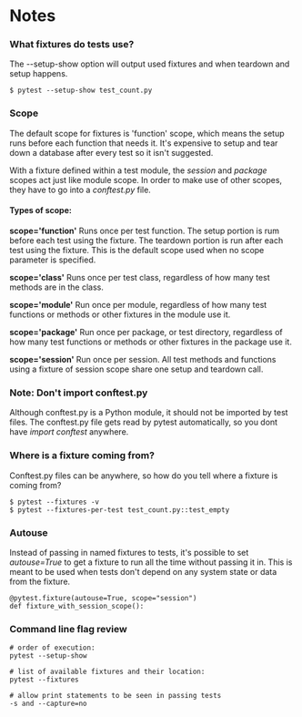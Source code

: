 # Notes

### What fixtures do tests use?
The --setup-show option will output used fixtures and when teardown and setup happens.
```
$ pytest --setup-show test_count.py
```

### Scope
The default scope for fixtures is 'function' scope, which means the setup runs before each function that needs it.
It's expensive to setup and tear down a database after every test so it isn't suggested.

With a fixture defined within a test module, the *session* and *package* scopes act just like module scope. In order to make use of other scopes, they have to go into a *conftest.<area>py* file.

#### Types of scope:
**scope='function'**
Runs once per test function. The setup portion is rum before each test using the fixture. The teardown portion is run after each test using the fixture. This is the default scope used when no scope parameter is specified.

**scope='class'**
Runs once per test class, regardless of how many test methods are in the class.

**scope='module'**
Run once per module, regardless of how many test functions or methods or other fixtures in the module use it.

**scope='package'**
Run once per package, or test directory, regardless of how many test functions or methods or other fixtures in the package use it.

**scope='session'**
Run once per session. All test methods and functions using a fixture of session scope share one setup and teardown call.

### Note: Don't import conftest.<area>py
Although conftest.<area>py is a Python module, it should not be imported by test files. The conftest.<area>py file gets read by pytest automatically, so you dont have *import conftest* anywhere.

### Where is a fixture coming from?
Conftest.<area>py files can be anywhere, so how do you tell where a fixture is coming from?
```
$ pytest --fixtures -v
$ pytest --fixtures-per-test test_count.py::test_empty
```

### Autouse
Instead of passing in named fixtures to tests, it's possible to set *autouse=True* to get a fixture to run all the time without passing it in. This is meant to be used when tests don't depend on any system state or data from the fixture.
```
@pytest.fixture(autouse=True, scope="session")
def fixture_with_session_scope():
```

### Command line flag review
```
# order of execution:
pytest --setup-show

# list of available fixtures and their location:
pytest --fixtures

# allow print statements to be seen in passing tests
-s and --capture=no
```